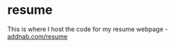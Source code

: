 # resume

This is where I host the code for my resume webpage - [addnab.com/resume](addnab.com/resume/)
